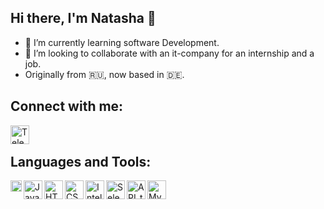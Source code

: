 ## Hi there, I'm Natasha 👋


- 🌱 I’m currently learning software Development.
- 👯 I’m looking to collaborate with an it-company for an internship and a job.
- Originally from :ru:, now based in  :de:.

## Connect with me:

[<img align="left" alt="Telegram" width="30px" src="https://cdn1.iconfinder.com/data/icons/social-black-buttons/512/telegram-512.png"/>][Telegram]


<br />


[Telegram]: https://telegram.me/luch_candle




## Languages and Tools:

[<img align="left" alt="Java" width="18px" src="https://upload.wikimedia.org/wikipedia/ru/thumb/3/39/Java_logo.svg/87px-Java_logo.svg.png"/>][java]
[<img align="left" alt="JavaScript" width="30px" src="https://cdn.iconscout.com/icon/free/png-512/javascript-2752148-2284965.png"/>][JavaScript]
[<img align="left" alt="HTML" width="30px" src="https://image.flaticon.com/icons/png/512/919/919827.png"/>][HTML]
[<img align="left" alt="CSS" width="30px" src="https://toppng.com/uploads/preview/html-css-js-icons-11563328364gmstz4ubs9.png"/>][CSS]
[<img align="left" alt="IntelliJ IDEA" width="30px" src="https://upload.wikimedia.org/wikipedia/commons/thumb/9/9c/IntelliJ_IDEA_Icon.svg/2048px-IntelliJ_IDEA_Icon.svg.png"/>][IntelliJ IDEA]
[<img align="left" alt="Selenium IDE" width="30px" src="https://upload.wikimedia.org/wikipedia/commons/d/d5/Selenium_Logo.png"/>][Selenium IDE]
[<img align="left" alt="API_testing" width="30px" src="https://seeklogo.com/images/P/postman-logo-F43375A2EB-seeklogo.com.png"/>][API_testing]
[<img align="left" alt="MySQL" width="30px" src="https://e7.pngegg.com/pngimages/444/484/png-clipart-mysql-database-encapsulated-postscript-logo-jquery-blue-text.png"/>][MySQL]


<br />


[java]: https://en.wikipedia.org/wiki/Java_(programming_language)


<br />


[JavaScript]: https://en.wikipedia.org/wiki/JavaScript



<br />


[HTML]: https://en.wikipedia.org/wiki/HTML


<br />


[CSS]: https://en.wikipedia.org/wiki/CSS


<br />

[IntelliJ IDEA]: https://en.wikipedia.org/wiki/IntelliJ_IDEA


<br />


[Selenium IDE]: https://en.wikipedia.org/wiki/Selenium_(software)#Selenium_IDE


<br />


[API_testing]: https://en.wikipedia.org/wiki/API_testing



<br />


[MySQL]: https://en.wikipedia.org/wiki/MySQL







